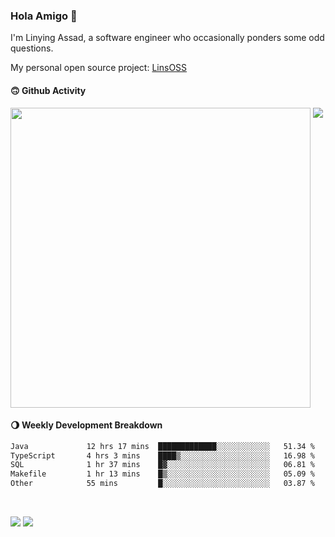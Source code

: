 ### Hola Amigo 🤣   

I'm Linying Assad, a software engineer who occasionally ponders some odd questions.  

My personal open source project: [LinsOSS](https://github.com/linsoss)
 
#### 🙃 Github Activity 
<div>
  <img src="https://github-readme-stats.vercel.app/api?username=al-assad&show_icons=true" align="top" style="display: inline-block;" width="480"/>
  <img src="https://github-readme-stats.vercel.app/api/top-langs/?username=al-assad&hide=css,html&langs_count=8&layout=compact" align="top" style="display: inline-block;"/>
</div>

#### 🌖 Weekly Development Breakdown
<!--START_SECTION:waka-->

```txt
Java             12 hrs 17 mins  █████████████░░░░░░░░░░░░   51.34 %
TypeScript       4 hrs 3 mins    ████▒░░░░░░░░░░░░░░░░░░░░   16.98 %
SQL              1 hr 37 mins    █▓░░░░░░░░░░░░░░░░░░░░░░░   06.81 %
Makefile         1 hr 13 mins    █▒░░░░░░░░░░░░░░░░░░░░░░░   05.09 %
Other            55 mins         █░░░░░░░░░░░░░░░░░░░░░░░░   03.87 %
```

<!--END_SECTION:waka-->

<br>

<a href="https://twitter.com/assad_lin"><img src="https://img.shields.io/badge/Twitter-@assad__lin-blue?style=flat&logo=twitter" /></a>
<a href="https://al-assad.github.io"><img src="https://img.shields.io/badge/Blogs-Linying_Assad's_Blog-yellow?style=flat&logo=github" /></a>

